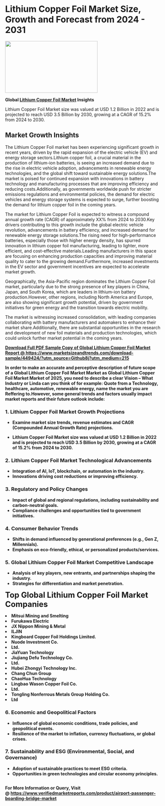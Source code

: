 <H1>Lithium Copper Foil Market Size, Growth and Forecast from 2024 - 2031</H1><img class="aligncenter size-medium wp-image-584254" src="https://thirdeyenews.in/wp-content/uploads/2024/09/Global-Market-Research-300x168.jpeg" alt="" width="300" height="168" /><p><strong>Global&nbsp;<a href="https://www.marketsizeandtrends.com/download-sample/449424/?utm_source=Github8j?utm_medium=215">Lithium Copper Foil Market</a> Insights</strong></p><p>Lithium Copper Foil Market size was valued at USD 1.2 Billion in 2022 and is projected to reach USD 3.5 Billion by 2030, growing at a CAGR of 15.2% from 2024 to 2030.</p><p><h2>Market Growth Insights</h2> <p>The Lithium Copper Foil market has been experiencing significant growth in recent years, driven by the rapid expansion of the electric vehicle (EV) and energy storage sectors.Lithium copper foil, a crucial material in the production of lithium-ion batteries, is seeing an increased demand due to the rise in electric vehicle adoption, advancements in renewable energy technologies, and the global shift toward sustainable energy solutions.The market is poised for continued expansion with innovations in battery technology and manufacturing processes that are improving efficiency and reducing costs.Additionally, as governments worldwide push for stricter emissions regulations and environmental policies, the demand for electric vehicles and energy storage systems is expected to surge, further boosting the demand for lithium copper foil in the coming years.</p> <p><strong><a href="#"></a></strong></p> <p>The market for Lithium Copper Foil is expected to witness a compound annual growth rate (CAGR) of approximately XX% from 2024 to 2030.Key drivers contributing to this growth include the global electric vehicle revolution, advancements in battery efficiency, and increased demand for renewable energy storage solutions.The rising need for high-performance batteries, especially those with higher energy density, has spurred innovation in lithium copper foil manufacturing, leading to lighter, more efficient, and cost-effective materials.Leading manufacturers in this space are focusing on enhancing production capacities and improving material quality to cater to the growing demand.Furthermore, increased investments in the EV sector and government incentives are expected to accelerate market growth.</p> <p>Geographically, the Asia-Pacific region dominates the Lithium Copper Foil market, particularly due to the strong presence of key players in China, Japan, and South Korea, which are leaders in lithium-ion battery production.However, other regions, including North America and Europe, are also showing significant growth potential, driven by government initiatives for green energy and the transition towards electric mobility.</p> <p>The market is witnessing increased consolidation, with leading companies collaborating with battery manufacturers and automakers to enhance their market share.Additionally, there are substantial opportunities in the research and development of new foil materials and production technologies, which could unlock further market potential in the coming years.</p> <p><strong><a href="#"></p><p><span class=""><strong>Download Full PDF Sample Copy of Global Lithium Copper Foil Market Report</strong> @ <a href="https://www.marketsizeandtrends.com/download-sample/449424/?utm_source=Github8j?utm_medium=215" target="_blank">https://www.marketsizeandtrends.com/download-sample/449424/?utm_source=Github8j?utm_medium=215</a></span></p><p>In order to make an accurate and perceptive description of future scope of a Global&nbsp;Lithium Copper Foil Market Market as Global&nbsp;Lithium Copper Foil Market Market of 2025, you need to describe a clear Vision &ndash; What Industry or Linda can you think of for example: Quote from a Technology, healthcare, automotive, renewable energy, name the market you are Reffering to.However, some general trends and factors usually impact market reports and their future outlook include:</p><h3>1.&nbsp;<strong>Lithium Copper Foil Market Growth Projections</strong></h3><ul><li>Examine market size trends, revenue estimates and CAGR (Compounded Annual Growth Rate) projections.</li><li><p>Lithium Copper Foil Market size was valued at USD 1.2 Billion in 2022 and is projected to reach USD 3.5 Billion by 2030, growing at a CAGR of 15.2% from 2024 to 2030.</p></li></ul><h3>2.&nbsp;<strong>Lithium Copper Foil Market Technological Advancements</strong></h3><ul><li>Integration of AI, IoT, blockchain, or automation in the industry.</li><li>Innovations driving cost reductions or improving efficiency.</li></ul><h3>3.&nbsp;<strong>Regulatory and Policy Changes</strong></h3><ul><li>Impact of global and regional regulations, including sustainability and carbon-neutral goals.</li><li>Compliance challenges and opportunities tied to government initiatives.</li></ul><h3>4.&nbsp;<strong>Consumer Behavior Trends</strong></h3><ul><li>Shifts in demand influenced by generational preferences (e.g., Gen Z, Millennials).</li><li>Emphasis on eco-friendly, ethical, or personalized products/services.</li></ul><h3>5.&nbsp;<strong>Global Lithium Copper Foil Market Competitive Landscape</strong></h3><ul><li>Analysis of key players, new entrants, and partnerships shaping the industry.</li><li>Strategies for differentiation and market penetration.</li></ul><p data-pm-slice="1 1 []"><span style="color: inherit; font-family: inherit; font-size: 25px;">Top Global Lithium Copper Foil Market Companies</span></p><div class="" data-test-id=""><p><li>Mitsui Mining and Smelting</li><li> Furukawa Electric</li><li> JX Nippon Mining & Metal</li><li> ILJIN</li><li> Kingboard Copper Foil Holdings Limited.</li><li> Nuode Investment Co.</li><li> Ltd.</li><li> JiaYuan Technology</li><li> Jiujiang Defu Technology Co.</li><li>Ltd.</li><li> Hubei Zhongyi Technology Inc.</li><li> Chang Chun Group</li><li> ChaoHua Technology</li><li> Lingbao Wason Copper Foil Co.</li><li> Ltd.</li><li> Tongling Nonferrous Metals Group Holding Co.</li><li> Ltd</li></p></div><h3>6.&nbsp;<strong>Economic and Geopolitical Factors</strong></h3><ul><li>Influence of global economic conditions, trade policies, and geopolitical events.</li><li>Resilience of the market to inflation, currency fluctuations, or global crises.</li></ul><h3>7.&nbsp;<strong>Sustainability and ESG (Environmental, Social, and Governance)</strong></h3><ul><li>Adoption of sustainable practices to meet ESG criteria.</li><li>Opportunities in green technologies and circular economy principles.</li></ul><h2><strong style="font-size: 14px;">For More Information or Query, Visit @&nbsp;</strong><a style="background-color: #ffffff; font-size: 14px;" href="https://www.marketsizeandtrends.com/report/lithium-copper-foil-market/" target="_blank">https://www.verifiedmarketreports.com/product/airport-passenger-boarding-bridge-market</a></h2>